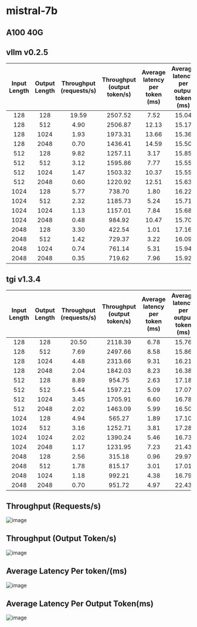 
# mistral-7b

## A100 40G

## vllm v0.2.5

| Input Length | Output Length | Throughput (requests/s) | Throughput (output token/s) | Average latency per token (ms) | Average latency per output token (ms) |
| :----------: | :-----------: | :---------------------: | :-------------------------: | :----------------------------: | :-----------------------------------: |
|     128      |      128      |          19.59          |           2507.52           |              7.52              |                 15.04                 |
|     128      |      512      |          4.90           |           2506.87           |             12.13              |                 15.17                 |
|     128      |     1024      |          1.93           |           1973.31           |             13.66              |                 15.36                 |
|     128      |     2048      |          0.70           |           1436.41           |             14.59              |                 15.50                 |
|     512      |      128      |          9.82           |           1257.11           |              3.17              |                 15.85                 |
|     512      |      512      |          3.12           |           1595.86           |              7.77              |                 15.55                 |
|     512      |     1024      |          1.47           |           1503.32           |             10.37              |                 15.55                 |
|     512      |     2048      |          0.60           |           1220.92           |             12.51              |                 15.63                 |
|     1024     |      128      |          5.77           |           738.70            |              1.80              |                 16.22                 |
|     1024     |      512      |          2.32           |           1185.73           |              5.24              |                 15.71                 |
|     1024     |     1024      |          1.13           |           1157.01           |              7.84              |                 15.68                 |
|     1024     |     2048      |          0.48           |           984.92            |             10.47              |                 15.70                 |
|     2048     |      128      |          3.30           |           422.54            |              1.01              |                 17.16                 |
|     2048     |      512      |          1.42           |           729.37            |              3.22              |                 16.09                 |
|     2048     |     1024      |          0.74           |           761.14            |              5.31              |                 15.94                 |
|     2048     |     2048      |          0.35           |           719.62            |              7.96              |                 15.92                 |

## tgi v1.3.4

| Input Length | Output Length | Throughput (requests/s) | Throughput (output token/s) | Average latency per token (ms) | Average latency per output token (ms) |
| :----------: | :-----------: | :---------------------: | :-------------------------: | :----------------------------: | :-----------------------------------: |
|     128      |      128      |          20.50          |           2118.39           |              6.78              |                 15.76                 |
|     128      |      512      |          7.69           |           2497.66           |              8.58              |                 15.86                 |
|     128      |     1024      |          4.48           |           2313.66           |              9.31              |                 16.21                 |
|     128      |     2048      |          2.04           |           1842.03           |              8.23              |                 16.38                 |
|     512      |      128      |          8.89           |           954.75            |              2.63              |                 17.18                 |
|     512      |      512      |          5.44           |           1597.21           |              5.09              |                 17.07                 |
|     512      |     1024      |          3.45           |           1705.91           |              6.60              |                 16.78                 |
|     512      |     2048      |          2.02           |           1463.09           |              5.99              |                 16.50                 |
|     1024     |      128      |          4.94           |           565.27            |              1.89              |                 17.10                 |
|     1024     |      512      |          3.16           |           1252.71           |              3.81              |                 17.28                 |
|     1024     |     1024      |          2.02           |           1390.24           |              5.46              |                 16.73                 |
|     1024     |     2048      |          1.17           |           1231.95           |              7.23              |                 21.43                 |
|     2048     |      128      |          2.56           |           315.18            |              0.96              |                 29.97                 |
|     2048     |      512      |          1.78           |           815.17            |              3.01              |                 17.01                 |
|     2048     |     1024      |          1.18           |           992.21            |              4.38              |                 16.79                 |
|     2048     |     2048      |          0.70           |           951.72            |              4.97              |                 22.43                 |

## Throughput (Requests/s)
![image](./throughput-req.png)
## Throughput (Output Token/s)
![image](./throughput-token-out.png)
## Average Latency Per token/(ms)
![image](./pertoken.png)
## Average Latency Per Output Token(ms)
![image](./per-out-token.png)